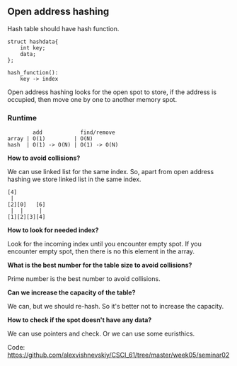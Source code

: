 ## Open address hashing

Hash table should have hash function.

    struct hashdata{
        int key;
        data;
    };

    hash_function():
        key -> index

Open address hashing looks for the open spot to store, if the address is occupied, then move one by one to another memory spot.

### Runtime
            add            find/remove
    array | O(1)         | O(N)
    hash  | O(1) -> O(N) | O(1) -> O(N)

**How to avoid collisions?**

We can use linked list for the same index. So, apart from open address hashing we store linked list in the same index.
    
    [4]
     |
    [2][0]   [6]
     |  |     |
    [1][2][3][4]

**How to look for needed index?**

Look for the incoming index until you encounter empty spot. If you encounter empty spot, then there is no this element in the array.

**What is the best number for the table size to avoid collisions?**

Prime number is the best number to avoid collisions.

**Can we increase the capacity of the table?**

We can, but we should re-hash. So it's better not to increase the capacity.

**How to check if the spot doesn't have any data?**

We can use pointers and check. Or we can use some euristhics.

Code: https://github.com/alexvishnevskiy/CSCI_61/tree/master/week05/seminar02
